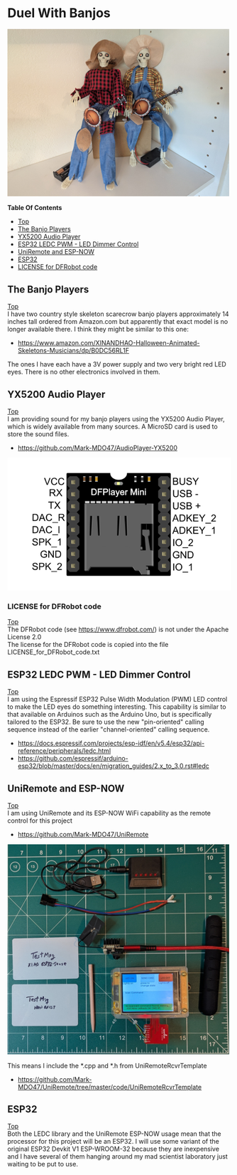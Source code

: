 # Duel With Banjos

<img src="https://github.com/Mark-MDO47/DuelWithBanjos/blob/master/resources/images/banjo_players_1024_768.jpg" width="500" alt="My Banjo Players">

**Table Of Contents**
* [Top](#duel-with-banjos "Top")
* [The Banjo Players](#the-banjo-players "The Banjo Players")
* [YX5200 Audio Player](#yx5200-audio-player "YX5200 Audio Player")
* [ESP32 LEDC PWM - LED Dimmer Control](#esp32-ledc-pwm-\--led-dimmer-control "ESP32 LEDC PWM - LED Dimmer Control")
* [UniRemote and ESP-NOW](#uniremote-and-esp\-now "UniRemote and ESP-NOW")
* [ESP32](#esp32 "ESP32")
* [LICENSE for DFRobot code](#license-for-dfrobot-code "LICENSE for DFRobot code")

## The Banjo Players
[Top](#duel-with-banjos "Top")<br>
I have two country style skeleton scarecrow banjo players approximately 14 inches tall ordered from Amazon.com but apparently that exact model is no longer available there.
I think they might be similar to this one:
- https://www.amazon.com/XINANDHAO-Halloween-Animated-Skeletons-Musicians/dp/B0DC56RL1F

The ones I have each have a 3V power supply and two very bright red LED eyes. There is no other electronics involved in them.

## YX5200 Audio Player
[Top](#duel-with-banjos "Top")<br>
I am providing sound for my banjo players using the YX5200 Audio Player, which is widely available from many sources. A MicroSD card is used to store the sound files.
- https://github.com/Mark-MDO47/AudioPlayer-YX5200

![alt text](https://github.com/Mark-MDO47/RubberBandGun/blob/master/PartsInfo/YX5200_MP3player.png "Top view pin arrangement on YX5200 module")

### LICENSE for DFRobot code
[Top](#duel-with-banjos "Top")<br>
The DFRobot code (see https://www.dfrobot.com/) is not under the Apache License 2.0<br>
The license for the DFRobot code is copied into the file LICENSE_for_DFRobot_code.txt

## ESP32 LEDC PWM - LED Dimmer Control
[Top](#duel-with-banjos "Top")<br>
I am using the Espressif ESP32 Pulse Width Modulation (PWM) LED control to make the LED eyes do something interesting. This capability is similar to that available on Arduinos such as the Arduino Uno, but is specifically tailored to the ESP32. Be sure to use the new "pin-oriented" calling sequence instead of the earlier "channel-oriented" calling sequence.
- https://docs.espressif.com/projects/esp-idf/en/v5.4/esp32/api-reference/peripherals/ledc.html
- https://github.com/espressif/arduino-esp32/blob/master/docs/en/migration_guides/2.x_to_3.0.rst#ledc

## UniRemote and ESP-NOW
[Top](#duel-with-banjos "Top")<br>
I am using UniRemote and its ESP-NOW WiFi capability as the remote control for this project
- https://github.com/Mark-MDO47/UniRemote

<img src="https://github.com/Mark-MDO47/UniRemote/blob/master/resources/images/UniRemote_overview.jpg" width="500" alt="Image of UniRemote breadboard overview">

This means I include the *.cpp and *.h from UniRemoteRcvrTemplate
- https://github.com/Mark-MDO47/UniRemote/tree/master/code/UniRemoteRcvrTemplate

## ESP32
[Top](#duel-with-banjos "Top")<br>
Both the LEDC library and the UniRemote ESP-NOW usage mean that the processor for this project will be an ESP32. I will use some variant of the original ESP32 Devkit V1 ESP-WROOM-32 because they are inexpensive and I have several of them hanging around my mad scientist laboratory just waiting to be put to use.
